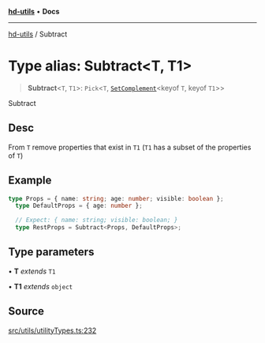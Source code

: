 [**hd-utils**](../README.md) • **Docs**

***

[hd-utils](../globals.md) / Subtract

# Type alias: Subtract\<T, T1\>

> **Subtract**\<`T`, `T1`\>: `Pick`\<`T`, [`SetComplement`](SetComplement.md)\<keyof `T`, keyof `T1`\>\>

Subtract

## Desc

From `T` remove properties that exist in `T1` (`T1` has a subset of the properties of `T`)

## Example

```ts
type Props = { name: string; age: number; visible: boolean };
  type DefaultProps = { age: number };

  // Expect: { name: string; visible: boolean; }
  type RestProps = Subtract<Props, DefaultProps>;
```

## Type parameters

• **T** *extends* `T1`

• **T1** *extends* `object`

## Source

[src/utils/utilityTypes.ts:232](https://github.com/AhmadHddad/h-utils/blob/8e9e542f98b1a43a336ce585dc8666b21b0e894d/src/utils/utilityTypes.ts#L232)
